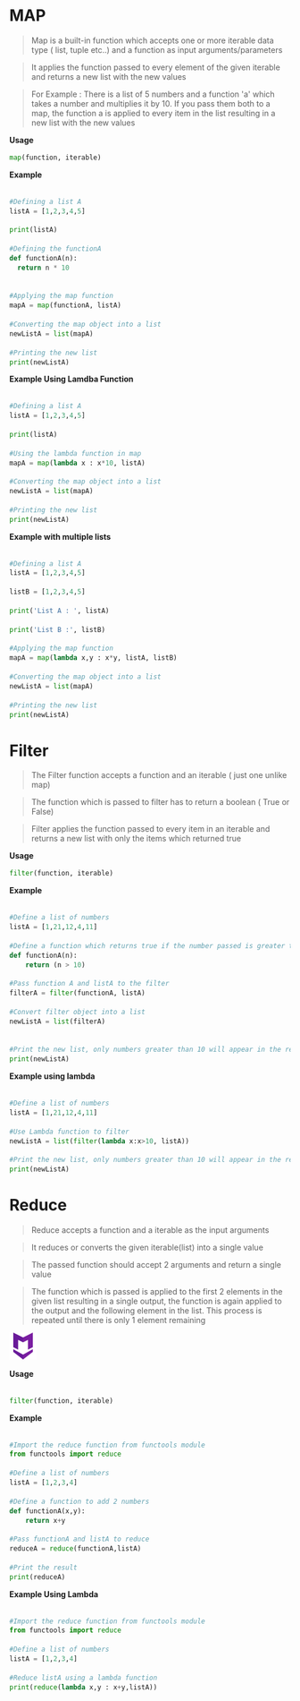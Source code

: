 # MAP

> Map is a built-in function which accepts one or more iterable data type ( list, tuple etc..) and a function as input arguments/parameters

> It applies the function passed to every element of the given iterable and returns a new list with the new values

> For Example : There is a list of 5 numbers and a function 'a' which takes a number and multiplies it by 10.
> If you pass them both to a map, the function a is applied to every item in the list resulting in a new list with the new values  

**Usage**

```Python
map(function, iterable)
```

**Example**

```python

#Defining a list A
listA = [1,2,3,4,5]

print(listA)

#Defining the functionA
def functionA(n):
  return n * 10


#Applying the map function
mapA = map(functionA, listA)

#Converting the map object into a list
newListA = list(mapA)

#Printing the new list
print(newListA)

```


**Example Using Lamdba Function**

```python

#Defining a list A
listA = [1,2,3,4,5]

print(listA)

#Using the lambda function in map
mapA = map(lambda x : x*10, listA)

#Converting the map object into a list
newListA = list(mapA)

#Printing the new list
print(newListA)


```


**Example with multiple lists**

```python

#Defining a list A
listA = [1,2,3,4,5]

listB = [1,2,3,4,5]

print('List A : ', listA)

print('List B :', listB)

#Applying the map function
mapA = map(lambda x,y : x*y, listA, listB)

#Converting the map object into a list
newListA = list(mapA)

#Printing the new list
print(newListA)

```



# Filter

> The Filter function accepts a function and an iterable ( just one unlike map)

> The function which is passed to filter has to return a boolean ( True or False)

> Filter applies the function passed to every item in an iterable and returns a new list with only the items which returned true


**Usage**

```Python
filter(function, iterable)
```


**Example**

```Python

#Define a list of numbers
listA = [1,21,12,4,11]

#Define a function which returns true if the number passed is greater than 10
def functionA(n):
    return (n > 10)

#Pass function A and listA to the filter
filterA = filter(functionA, listA)

#Convert filter object into a list
newListA = list(filterA)


#Print the new list, only numbers greater than 10 will appear in the result
print(newListA)

```


**Example using lambda**


```Python

#Define a list of numbers
listA = [1,21,12,4,11]

#Use Lambda function to filter
newListA = list(filter(lambda x:x>10, listA))

#Print the new list, only numbers greater than 10 will appear in the result
print(newListA)

```



# Reduce

> Reduce accepts a function and a iterable as the input arguments

> It reduces or converts the given iterable(list) into a single value

> The passed function should accept 2 arguments and return a single value

> The function which is passed is applied to the first 2 elements in the given list resulting in a single output, the function is again applied to the output and the following element in the list. This process is repeated until there is only 1 element remaining


![alt text](https://github.com/adam-p/markdown-here/raw/master/src/common/images/icon48.png "Filter Function")



**Usage**

```Python

filter(function, iterable)

```



**Example**

```Python

#Import the reduce function from functools module
from functools import reduce

#Define a list of numbers
listA = [1,2,3,4]

#Define a function to add 2 numbers
def functionA(x,y):
    return x+y

#Pass functionA and listA to reduce
reduceA = reduce(functionA,listA)

#Print the result
print(reduceA)

```



**Example Using Lambda**

```python

#Import the reduce function from functools module
from functools import reduce

#Define a list of numbers
listA = [1,2,3,4]

#Reduce listA using a lambda function
print(reduce(lambda x,y : x+y,listA))



```
